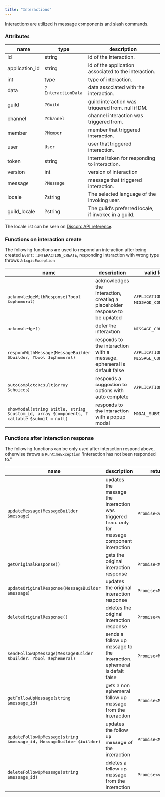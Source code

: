 ```yaml
---
title: "Interactions"
---
```


Interactions are utilized in message components and slash commands.

### Attributes

| name           | type               | description                                          |
| -------------- | ------------------ | ---------------------------------------------------- |
| id             | string             | id of the interaction.                               |
| application_id | string             | id of the application associated to the interaction. |
| int            | type               | type of interaction.                                 |
| data           | `?InteractionData` | data associated with the interaction.                |
| guild          | `?Guild`           | guild interaction was triggered from, null if DM.    |
| channel        | `?Channel`         | channel interaction was triggered from.              |
| member         | `?Member`          | member that triggered interaction.                   |
| user           | `User`             | user that triggered interaction.                     |
| token          | string             | internal token for responding to interaction.        |
| version        | int                | version of interaction.                              |
| message        | `?Message`         | message that triggered interaction.                  |
| locale         | ?string            | The selected language of the invoking user.          |
| guild_locale   | ?string            | The guild's preferred locale, if invoked in a guild. |

The locale list can be seen on [Discord API reference](https://discord.com/developers/docs/reference#locales).

### Functions on interaction create

The following functions are used to respond an interaction after being created `Event::INTERACTION_CREATE`,
responding interaction with wrong type throws a `LogicException`

| name                                                                                       | description                                                                 | valid for interaction type                                 |
| ------------------------------------------------------------------------------------------ | --------------------------------------------------------------------------- | ---------------------------------------------------------- |
| `acknowledgeWithResponse(?bool $ephemeral)`                                                | acknowledges the interaction, creating a placeholder response to be updated | `APPLICATION_COMMAND`, `MESSAGE_COMPONENT`, `MODAL_SUBMIT` |
| `acknowledge()`                                                                            | defer the interaction                                                       | `MESSAGE_COMPONENT`, `MODAL_SUBMIT`                        |
| `respondWithMessage(MessageBuilder $builder, ?bool $ephemeral)`                            | responds to the interaction with a message. ephemeral is default false      | `APPLICATION_COMMAND`, `MESSAGE_COMPONENT`, `MODAL_SUBMIT` |
| `autoCompleteResult(array $choices)`                                                       | responds a suggestion to options with auto complete                         | `APPLICATION_COMMAND_AUTOCOMPLETE`                         |
| `showModal(string $title, string $custom_id, array $components, ?callable $submit = null)` | responds to the interaction with a popup modal                              | `MODAL_SUBMIT`                                             |

### Functions after interaction response

The following functions can be only used after interaction respond above,
otherwise throws a `RuntimeException` "Interaction has not been responded to."

| name                                                                 | description                                                                                    | return             |
| -------------------------------------------------------------------- | ---------------------------------------------------------------------------------------------- | ------------------ |
| `updateMessage(MessageBuilder $message)`                             | updates the message the interaction was triggered from. only for message component interaction | `Promise<void>`    |
| `getOriginalResponse()`                                              | gets the original interaction response                                                         | `Promise<Message>` |
| `updateOriginalResponse(MessageBuilder $message)`                    | updates the original interaction response                                                      | `Promise<Message>` |
| `deleteOriginalResponse()`                                           | deletes the original interaction response                                                      | `Promise<void>`    |
| `sendFollowUpMessage(MessageBuilder $builder, ?bool $ephemeral)`     | sends a follow up message to the interaction. ephemeral is defalt false                        | `Promise<Message>` |
| `getFollowUpMessage(string $message_id)`                             | gets a non ephemeral follow up message from the interaction                                    | `Promise<Message>` |
| `updateFollowUpMessage(string $message_id, MessageBuilder $builder)` | updates the follow up message of the interaction                                               | `Promise<Message>` |
| `deleteFollowUpMessage(string $message_id)`                          | deletes a follow up message from the interaction                                               | `Promise<void>`    |